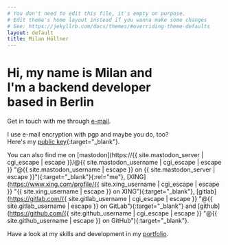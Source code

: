 ```yaml
---
# You don't need to edit this file, it's empty on purpose.
# Edit theme's home layout instead if you wanna make some changes
# See: https://jekyllrb.com/docs/themes/#overriding-theme-defaults
layout: default
title: Milan Höllner
---
```


# Hi, my name is Milan and<br /> I'm a backend developer<br /> based in Berlin

Get in touch with me through [e-mail](mailto:milan.hoellner@posteo.de).

I use e-mail encryption with pgp and maybe you do, too?<br />
Here's my [public key](https://keys.openpgp.org/search?q=milan.hoellner@posteo.de){:target="_blank"}.

You can also find me on 
[mastodon](https://{{ site.mastodon_server | cgi_escape | escape }}/@{{ site.mastodon_username | cgi_escape | escape }} "@{{ site.mastodon_username | escape }} on {{ site.mastodon_server | escape }}"){:target="_blank"}{:rel="me"}, 
[XING](https://www.xing.com/profile/{{ site.xing_username | cgi_escape | escape }} "{{ site.xing_username | escape }} on XING"){:target="_blank"}, 
[gitlab](https://gitlab.com/{{ site.gitlab_username | cgi_escape | escape }} "@{{ site.gitlab_username | escape }} on GitLab"){:target="_blank"} and 
[github](https://github.com/{{ site.github_username | cgi_escape | escape }} "@{{ site.github_username | escape }} on GitHub"){:target="_blank"}.

Have a look at my skills and development in my [portfolio](/portfolio).
